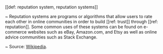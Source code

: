 [[def: reputation system, reputation systems]]

~ Reputation systems are programs or algorithms that allow users to rate each other in online communities in order to build [[ref: trust]] through [[ref: reputation]]. Some common uses of these systems can be found on e-commerce websites such as eBay, Amazon.com, and Etsy as well as online advice communities such as Stack Exchange.

~ Source: [Wikipedia](https://en.wikipedia.org/wiki/Reputation_system).
